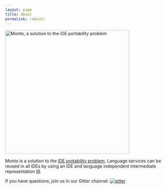 ```yaml
---
layout: page
title: About
permalink: /about/
---
```


<img src="../images/monto-all.png" alt="Monto, a solution to the iDE portability problem" width="400"/>

Monto is a solution to the [IDE protability problem](http://dl.acm.org/citation.cfm?doid=2997364.2997368). Language services can be reused in all IDEs by using an IDE and language independent intermediate representation [IR](../ir).

If you have questions, join us in our Gitter channel:
<a href="https://gitter.im/monto-editor/Lobby" rel="some text">![gitter](https://img.shields.io/gitter/room/nwjs/nw.js.svg)</a>
